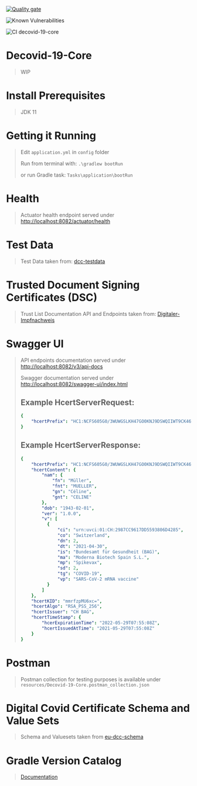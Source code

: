 [![Quality gate](https://sonarcloud.io/api/project_badges/quality_gate?project=vitoco84_decovid-19-core)](https://sonarcloud.io/summary/new_code?id=vitoco84_decovid-19-core)

![Known Vulnerabilities](https://snyk.io/test/github/vitoco84/decovid-19-core/badge.svg)

![CI decovid-19-core](https://github.com/vitoco84/decovid-19-core/actions/workflows/ci-decovid-19-core.yml/badge.svg)

# Decovid-19-Core
> WIP

# Install Prerequisites
> JDK 11

# Getting it Running
> Edit `application.yml` in `config` folder
> 
> Run from terminal with: `.\gradlew bootRun`
> 
> or run Gradle task: `Tasks\application\bootRun`

# Health
> Actuator health endpoint served under [http://localhost:8082/actuator/health](http://localhost:8082/actuator/health)

# Test Data
> Test Data taken from: [dcc-testdata](https://github.com/ehn-dcc-development/dcc-testdata)

# Trusted Document Signing Certificates (DSC)
> Trust List Documentation API and Endpoints taken from: [Digitaler-Impfnachweis](https://github.com/Digitaler-Impfnachweis/certification-apis)

# Swagger UI

> API endpoints documentation served under [http://localhost:8082/v3/api-docs](http://localhost:8082/v3/api-docs)
> 
> Swagger documentation served under [http://localhost:8082/swagger-ui/index.html](http://localhost:8082/swagger-ui/index.html)
>
> ## Example HcertServerRequest:
> ```yaml
> {
>     "hcertPrefix": "HC1:NCFS605G0/3WUWGSLKH47GO0KNJ9DSWQIIWT9CK4600XKY-CE59-G80:84F35RIV R2F3FMMTTBY50.FK6ZK7:EDOLOPCO8F6%E3.DA%EOPC1G72A6YM83G7NA7H:6JM8D%6I:61S8ZW6HL6C460S8VF6VX6UPC0JCZ69FVCPD0LVC6JD846Y96A466W5B56+EDG8F3I80/D6$CBECSUER:C2$NS346$C2%E9VC- CSUE145GB8JA5B$D% D3IA4W5646946%96X47.JCP9EJY8L/5M/5546.96D463KC.SC4KCD3DX47B46IL6646H*6Z/E5JD%96IA74R6646407GVC*JC1A6/Q63W5KF6746TPCBEC7ZKW.CU2DNXO VD5$C JC3/DMP8$ILZEDZ CW.C9WE.Y9AY8+S9VIAI3D8WEVM8:S9C+9$PC5$CUZCY$5Y$5FBBM00T%LTAT1MOQYR8GUN$K15LIGG2P27%A46BT52VUTL.1*B89Y5B428HRSR3I/E5DS/8NBY4H2BCN8NP1D4B:0K9UQQ67BLTH21AF0V8G52R 62+5BQYCV03SO79O6K+8UXL$T4$%RT150DUHZK+Q9TIE+IMQU4E/Q4T303TKWNXTSORE.4WNPCJX66NN-2F9IHTYLR6IR UAB98RR1A0P9DL0CS5KZ*HEGT1%TQWELFQHG5/JO9TI:.T1JQF.K7 EJ 2/CI5GASQP7ULRX4-07%9W2139E2HMGW99Q DQJADB3UAJKUCOVLG+9T+J:15.12U+OBMCJ1KZ+C+87I8I9JGA0T%U2CMFHI5U:L400C.CC/K3KJZ3OM/D59TBL5AZFMPIW4"
> }
> ```
> ## Example HcertServerResponse:
> ```yaml
> {
>     "hcertPrefix": "HC1:NCFS605G0/3WUWGSLKH47GO0KNJ9DSWQIIWT9CK4600XKY-CE59-G80:84F35RIV R2F3FMMTTBY50.FK6ZK7:EDOLOPCO8F6%E3.DA%EOPC1G72A6YM83G7NA7H:6JM8D%6I:61S8ZW6HL6C460S8VF6VX6UPC0JCZ69FVCPD0LVC6JD846Y96A466W5B56+EDG8F3I80/D6$CBECSUER:C2$NS346$C2%E9VC- CSUE145GB8JA5B$D% D3IA4W5646946%96X47.JCP9EJY8L/5M/5546.96D463KC.SC4KCD3DX47B46IL6646H*6Z/E5JD%96IA74R6646407GVC*JC1A6/Q63W5KF6746TPCBEC7ZKW.CU2DNXO VD5$C JC3/DMP8$ILZEDZ CW.C9WE.Y9AY8+S9VIAI3D8WEVM8:S9C+9$PC5$CUZCY$5Y$5FBBM00T%LTAT1MOQYR8GUN$K15LIGG2P27%A46BT52VUTL.1*B89Y5B428HRSR3I/E5DS/8NBY4H2BCN8NP1D4B:0K9UQQ67BLTH21AF0V8G52R 62+5BQYCV03SO79O6K+8UXL$T4$%RT150DUHZK+Q9TIE+IMQU4E/Q4T303TKWNXTSORE.4WNPCJX66NN-2F9IHTYLR6IR UAB98RR1A0P9DL0CS5KZ*HEGT1%TQWELFQHG5/JO9TI:.T1JQF.K7 EJ 2/CI5GASQP7ULRX4-07%9W2139E2HMGW99Q DQJADB3UAJKUCOVLG+9T+J:15.12U+OBMCJ1KZ+C+87I8I9JGA0T%U2CMFHI5U:L400C.CC/K3KJZ3OM/D59TBL5AZFMPIW4",
>     "hcertContent": {
>         "nam": {
>             "fn": "Müller",
>             "fnt": "MUELLER",
>             "gn": "Céline",
>             "gnt": "CELINE"
>         },
>         "dob": "1943-02-01",
>         "ver": "1.0.0",
>         "v": [
>           {
>               "ci": "urn:uvci:01:CH:2987CC9617DD5593806D4285",
>               "co": "Switzerland",
>               "dn": 2,
>               "dt": "2021-04-30",
>               "is": "Bundesamt für Gesundheit (BAG)",
>               "ma": "Moderna Biotech Spain S.L.",
>               "mp": "Spikevax",
>               "sd": 2,
>               "tg": "COVID-19",
>               "vp": "SARS-CoV-2 mRNA vaccine"
>           }
>         ]
>     },
>     "hcertKID": "mmrfzpMU6xc=",
>     "hcertAlgo": "RSA_PSS_256",
>     "hcertIssuer": "CH BAG",
>     "hcertTimeStamp": {
>         "hcerExpirationTime": "2022-05-29T07:55:08Z",
>         "hcertIssuedAtTime": "2021-05-29T07:55:08Z"
>     }
> }
> ```

# Postman
> Postman collection for testing purposes is available under `resources/Decovid-19-Core.postman_collection.json`

# Digital Covid Certificate Schema and Value Sets
> Schema and Valuesets taken from [eu-dcc-schema](https://github.com/ehn-dcc-development/eu-dcc-schema)

# Gradle Version Catalog
> [Documentation](https://docs.gradle.org/current/userguide/platforms.html)
